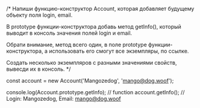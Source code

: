 /*
  Напиши функцию-конструктор Account, которая добавляет будущему объекту поля login, email. 
  
  В prototype функции-конструктора добавь метод getInfo(), 
  который выводит в консоль значения полей login и email. 
  
  Обрати внимание, метод всего один, в поле prototype функции-конструктора, 
  а использовать его смогут все экземпляры, по ссылке.
  
  Создать несколько экземпляров с разными значениями свойств, вывесди их в консоль.
*/

const account = new Account('Mangozedog', 'mango@dog.woof');

console.log(Account.prototype.getInfo); // function
account.getInfo(); // Login: Mangozedog, Email: mango@dog.woof